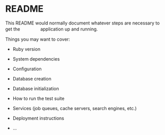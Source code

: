 # README

This README would normally document whatever steps are necessary to get the　  　　　
application up and running.

Things you may want to cover:       
           
* Ruby version

* System dependencies  

* Configuration

* Database creation

* Database initialization

* How to run the test suite

* Services (job queues, cache servers, search engines, etc.)

* Deployment instructions

* ...
